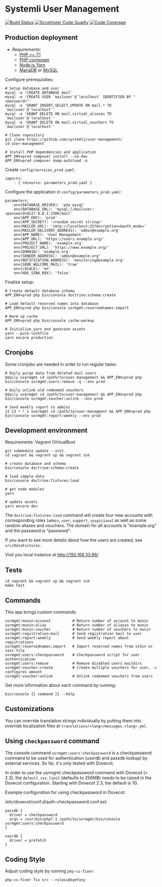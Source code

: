 # Systemli User Management

[![Build Status](https://travis-ci.org/systemli/user-management.svg?branch=master)](https://travis-ci.org/systemli/user-management)
[![Scrutinizer Code Quality](https://scrutinizer-ci.com/g/systemli/user-management/badges/quality-score.png?b=master)](https://scrutinizer-ci.com/g/systemli/user-management/?branch=master)
[![Code Coverage](https://scrutinizer-ci.com/g/systemli/user-management/badges/coverage.png?b=master)](https://scrutinizer-ci.com/g/systemli/user-management/?branch=master)

## Production deployment

* Requirements:
  * [PHP >= 7.1](https://secure.php.net/)
  * [PHP composer](https://getcomposer.org/)
  * [Node.js Yarn](https://yarnpkg.com/)
  * [MariaDB](https://mariadb.org/) or [MySQL](https://mysql.com/)

Configure prerequisites:

    # Setup database and user
    mysql -e 'CREATE DATABASE mail'
    mysql -e 'CREATE USER `mailuser`@`localhost` IDENTIFIED BY "<password>"'
    mysql -e 'GRANT INSERT,SELECT,UPDATE ON mail.* TO `mailuser`@`localhost`'
    mysql -e 'GRANT DELETE ON mail.virtual_aliases TO `mailuser`@`localhost`'
    mysql -e 'GRANT DELETE ON mail.virtual_vouchers TO `mailuser`@`localhost`'

    # Clone repository
    git clone https://github.com/systemli/user-management/
    cd user-management

    # Install PHP dependencies and application
    APP_ENV=prod composer install --no-dev
    APP_ENV=prod composer dump-autoload -o

Create `config/services_prod.yaml`:

    imports:
        - { resource: parameters_prod.yaml }

Configure the application in `config/parameters_prod.yaml`:

    parameters:
        env(DATABASE_DRIVER): 'pdo_mysql'
        env(DATABASE_URL): 'mysql://mailuser:<password>@127.0.0.1:3306/mail'
        env(APP_ENV): 'prod'
        env(APP_SECRET): '<random secret string>'
        env(MAILER_URL): 'smtp://localhost:25?encryption=&auth_mode='
        env(MAILER_DELIVERY_ADDRESS): 'admin@example.org'
        env(APP_NAME): 'User Management'
        env(APP_URL): 'https://users.example.org/'
        env(PROJECT_NAME): 'example.org'
        env(PROJECT_URL): 'https://www.example.org/'
        env(DOMAIN): 'example.org'
        env(SENDER_ADDRESS): 'admin@example.org'
        env(NOTIFICATION_ADDRESS): 'monitoring@example.org'
        env(SEND_WELCOME_MAIL): 'true'
        env(LOCALE): 'en'
        env(HAS_SINA_BOX): 'false'

Finalize setup:

    # Create default database schema
    APP_ENV=prod php bin/console doctrine:schema:create

    # Load default reserved names into database
    APP_ENV=prod php bin/console usrmgmt:reservednames:import

    # Warm up cache
    APP_ENV=prod php bin/console cache:warmup

    # Initialize yarn and generate assets
    yarn --pure-lockfile
    yarn encore production

## Cronjobs

Some cronjobs are needed in order to run regular tasks:

	# Daily purge data from deleted mail users
	@daily usermgmt cd /path/to/user-management && APP_ENV=prod php bin/console usrmgmt:users:remove -q --env prod

	# Daily unlink old redeemed vouchers
	@daily usermgmt cd /path/to/user-management && APP_ENV=prod php bin/console usrmgmt:voucher:unlink --env prod

	# Send weekly report to admins
	12 13 * * 1 usermgmt cd /path/to/user-managment && APP_ENV=prod php bin/console usrmgmt:report:weekly --env prod

## Development environment

Requirements: Vagrant (VirtualBox)

    git submodule update --init
    cd vagrant && vagrant up && vagrant ssh

    # create database and schema
    bin/console doctrine:schema:create
    
    # load sample data
    bin/console doctrine:fixtures:load

    # get node modules
    yarn

    # update assets
    yarn encore dev

The `doctrine:fixtures:load` command will create four new accounts with
corresponding roles (`admin`, `user`, `support`, `suspicious`) as well
as some random aliases and vouchers. The domain for all accounts is
"example.org" and the password is "password".

If you want to see more details about how the users are created, see
`src/DataFixtures`.

Visit you local instance at http://192.168.33.99/.

## Tests

    cd vagrant && vagrant up && vagrant ssh
    make test

## Commands

This app brings custom commands:

    usrmgmt:munin:account          # Return number of account to munin
    usrmgmt:munin:alias            # Return number of aliases to munin
    usrmgmt:munin:voucher          # Return number of vouchers to munin
    usrmgmt:registration:mail      # Send registration mail to user
    usrmgmt:report:weekly          # Send weekly report about registrations
    usrmgmt:reservednames:import   # Import reserved names from stdin or text file
    usrmgmt:users:checkpassword    # Checkpassword script for user authentication
    usrmgmt:users:remove           # Remove disabled users maildirs
    usrmgmt:voucher:create         # Create multiple vouchers for user, -c configures amount
    usrmgmt:voucher:unlink         # Unlink redeemed vouchers from users
    
Get more information about each command by running:

    bin/console {{ command }} --help

## Customizations

You can override translation strings individually by putting them into
override localization files at `translations/<lang>/messages.<lang>.yml`.

## Using `checkpassword` command

The console command `usrmgmt:users:checkpassword` is a checkpassword command
to be used for authentication (userdb and passdb lookup) by external services.
So far, it's only tested with Dovecot.

In order to use the usrmgmt checkpassword command with Dovecot (< 2.3), the
`default_vsz_limit` (defaults to 256MB) needs to be raised in the Dovecot
configuration. Starting with Dovecot 2.3, the default is 1G.

Example configuration for using checkpassword in Dovecot:

/etc/dovecot/conf.d/auth-checkpassword.conf.ext:

    passdb {
      driver = checkpassword
      args = /usr/bin/php7.1 /path/to/usrmgmt/bin/console usrmgmt:users:checkpassword
    }

    userdb {
      driver = prefetch
    }

## Coding Style

Adjust coding style by running `php-cs-fixer`:

    php-cs-fixer fix src --rules=@Symfony

